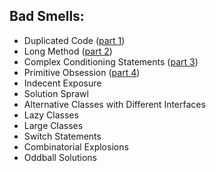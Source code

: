 ## Bad Smells:
- Duplicated Code ([part 1](https://github.com/wafibismail/refactoring-practice/blob/master/part01-duplicated_code.md))
- Long Method ([part 2](https://github.com/wafibismail/refactoring-practice/blob/master/part02-long_method.md))
- Complex Conditioning Statements ([part 3](https://github.com/wafibismail/refactoring-practice/blob/master/part03-complex_conditioning_statements.md))
- Primitive Obsession ([part 4](https://github.com/wafibismail/refactoring-practice/blob/master/part04-primitive_obsession.md))
- Indecent Exposure
- Solution Sprawl
- Alternative Classes with Different Interfaces
- Lazy Classes
- Large Classes
- Switch Statements
- Combinatorial Explosions
- Oddball Solutions